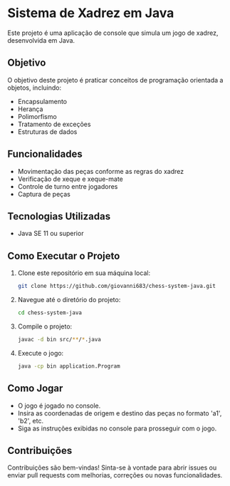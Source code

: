 # Sistema de Xadrez em Java

Este projeto é uma aplicação de console que simula um jogo de xadrez, desenvolvida em Java.

## Objetivo

O objetivo deste projeto é praticar conceitos de programação orientada a objetos, incluindo:

- Encapsulamento
- Herança
- Polimorfismo
- Tratamento de exceções
- Estruturas de dados

## Funcionalidades

- Movimentação das peças conforme as regras do xadrez
- Verificação de xeque e xeque-mate
- Controle de turno entre jogadores
- Captura de peças

## Tecnologias Utilizadas

- Java SE 11 ou superior

## Como Executar o Projeto

1. Clone este repositório em sua máquina local:

   ```bash
   git clone https://github.com/giovanni683/chess-system-java.git
   ```

2. Navegue até o diretório do projeto:

   ```bash
   cd chess-system-java
   ```

3. Compile o projeto:

   ```bash
   javac -d bin src/**/*.java
   ```

4. Execute o jogo:

   ```bash
   java -cp bin application.Program
   ```

## Como Jogar

- O jogo é jogado no console.
- Insira as coordenadas de origem e destino das peças no formato 'a1', 'b2', etc.
- Siga as instruções exibidas no console para prosseguir com o jogo.

## Contribuições

Contribuições são bem-vindas! Sinta-se à vontade para abrir issues ou enviar pull requests com melhorias, correções ou novas funcionalidades.
